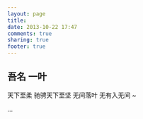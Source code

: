 ```yaml
---
layout: page
title: 
date: 2013-10-22 17:47
comments: true
sharing: true
footer: true
---
```


## 吾名 一叶

天下至柔 驰骋天下至坚 无间落叶 无有入无间 ~

...


